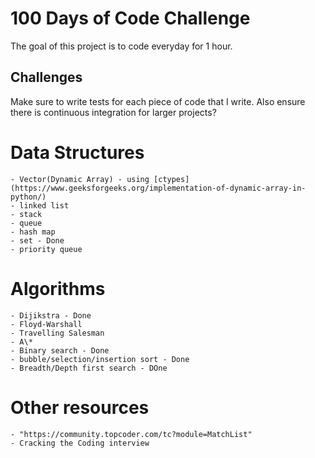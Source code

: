 # 100 Days of Code Challenge

The goal of this project is to code everyday for 1 hour.

## Challenges

Make sure to write tests for each piece of code that I write. Also ensure there is continuous integration for larger projects?

# Data Structures
	- Vector(Dynamic Array) - using [ctypes](https://www.geeksforgeeks.org/implementation-of-dynamic-array-in-python/)
	- linked list
	- stack
	- queue
	- hash map
	- set - Done
	- priority queue

# Algorithms
	- Dijikstra - Done
	- Floyd-Warshall
	- Travelling Salesman
	- A\*
	- Binary search - Done
	- bubble/selection/insertion sort - Done
	- Breadth/Depth first search - DOne

# Other resources
	- "https://community.topcoder.com/tc?module=MatchList"
	- Cracking the Coding interview


